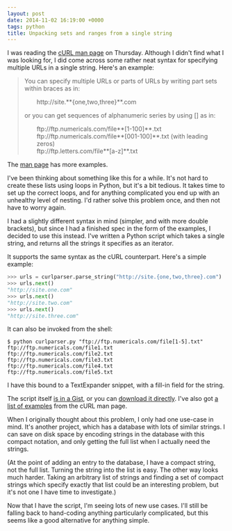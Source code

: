 ```yaml
---
layout: post
date: 2014-11-02 16:19:00 +0000
tags: python
title: Unpacking sets and ranges from a single string
---
```


<style>
  .exampleurl { padding-left: 2em; }
</style>

I was reading the [cURL man page][curl] on Thursday. Although I didn't find what I was looking for, I did come across some rather neat syntax for specifying multiple URLs in a single string. Here's an example:

> You can specify multiple URLs or parts of URLs by writing part sets within braces as in:
>
> <p class="exampleurl">http://site.**{one,two,three}**.com</p>
>
> or you can get sequences of alphanumeric series by using [] as in:
>
> <p class="exampleurl">ftp://ftp.numericals.com/file**[1-100]**.txt<br/>
> ftp://ftp.numericals.com/file**[001-100]**.txt (with leading zeros)<br/>
> ftp://ftp.letters.com/file**[a-z]**.txt</p>

The [man page][curl] has more examples.

I've been thinking about something like this for a while. It's not hard to
create these lists using loops in Python, but it's a bit tedious. It takes time
to set up the correct loops, and for anything complicated you end up with an
unhealthy level of nesting. I'd rather solve this problem once, and then not
have to worry again.

I had a slightly different syntax in mind (simpler, and with more double brackets), but since I had a finished spec in the form of the examples, I decided to use this instead. I've written a Python script which takes a single string, and returns all the strings it specifies as an iterator.

It supports the same syntax as the cURL counterpart. Here's a simple example:

```python
>>> urls = curlparser.parse_string("http://site.{one,two,three}.com")
>>> urls.next()
"http://site.one.com"
>>> urls.next()
"http://site.two.com"
>>> urls.next()
"http://site.three.com"
```

It can also be invoked from the shell:

```console
$ python curlparser.py "ftp://ftp.numericals.com/file[1-5].txt"
ftp://ftp.numericals.com/file1.txt
ftp://ftp.numericals.com/file2.txt
ftp://ftp.numericals.com/file3.txt
ftp://ftp.numericals.com/file4.txt
ftp://ftp.numericals.com/file5.txt
```

I have this bound to a TextExpander snippet, with a fill-in field for the string.

The script itself [is in a Gist][gist], or you can
<a target="_blank" href="/files/curlparser.py">download it directly</a>.
I've also got <a target="_blank" href="/files/curlparser-examples.txt">a list
of examples</a> from the cURL man page.

When I originally thought about this problem, I only had one use-case in mind. It's another project, which has a database with lots of similar strings. I can save on disk space by encoding strings in the database with this compact notation, and only getting the full list when I actually need the strings.

(At the point of adding an entry to the database, I have a compact string, not the full list. Turning the string into the list is easy. The other way looks much harder. Taking an arbitrary list of strings and finding a set of compact strings which specify exactly that list could be an interesting problem, but it's not one I have time to investigate.)

Now that I have the script, I'm seeing lots of new use cases. I'll still be falling back to hand-coding anything particularly complicated, but this seems like a good alternative for anything simple.

[curl]: http://curl.haxx.se/docs/manpage.html
[gist]: https://gist.github.com/alexwlchan/10e1e24ecd354edc5639